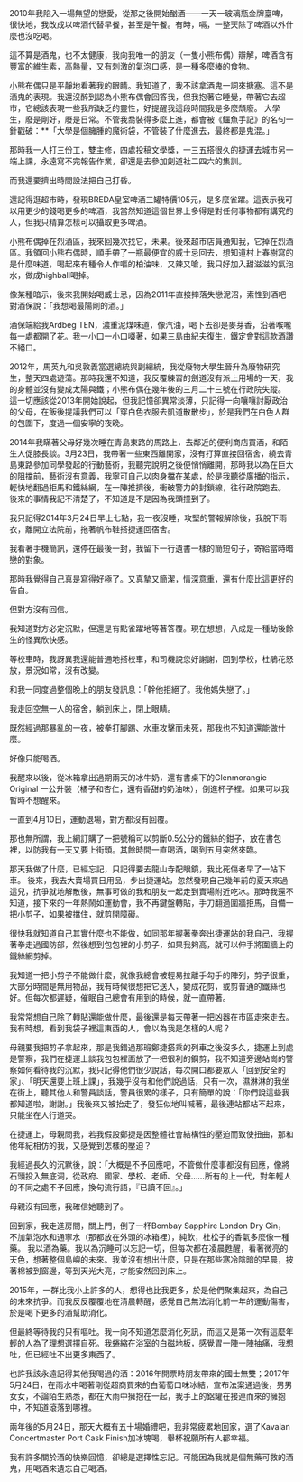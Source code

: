 
2010年我陷入一場無望的戀愛，從那之後開始酗酒——一天一玻璃瓶金牌臺啤，很快地，我改成以啤酒代替早餐，甚至是午餐。有時，嗝，一整天除了啤酒以外什麼也沒吃喝。

這不算是酒鬼，也不太健康，我向我唯一的朋友（一隻小熊布偶）辯解，啤酒含有豐富的維生素，高熱量，又有刺激的氣泡口感，是一種多麼棒的食物。

小熊布偶只是平靜地看著我的眼睛。我知道了，我不該拿酒鬼一詞來搪塞。這不是酒鬼的表現。我還沒醉到認為小熊布偶會回答我，但我抱著它睡覺，帶著它去超市，它總該表現一些我所缺乏的靈性，好提醒我這段時間我是多麼頹廢。
大學生，廢是剛好，廢是日常。不管我喬裝得多麼上進，都會被《鱷魚手記》的名句一針戳破：**「大學是個臃腫的魔術袋，不管裝了什麼進去，最終都是鬼混。」

那時我一人打三份工，雙主修，四處投稿文學獎，一三五搭很久的捷運去城市另一端上課，永遠寫不完報告作業，卻還是去參加劍道社二四六的集訓。

而我還要擠出時間設法把自己打昏。

還記得逛超市時，發現BREDA皇室啤酒三罐特價105元，是多麼雀躍。這表示我可以用更少的錢喝更多的啤酒，我當然知道這個世界上多得是對任何事物都有講究的人，但我只精算怎樣可以攝取更多啤酒。

小熊布偶掉在烈酒區，我來回幾次找它，未果。後來超市店員通知我，它掉在烈酒區。我領回小熊布偶時，順手帶了一瓶最便宜的威士忌回去，想知道村上春樹寫的是什麼味道，喝起來有種令人作嘔的柏油味，又辣又嗆，我只好加入甜滋滋的氣泡水，做成highball喝掉。

像某種暗示，後來我開始喝威士忌，因為2011年直接摔落失戀泥沼，索性到酒吧對酒保說：「我想喝最陽剛的酒。」

酒保端給我Ardbeg TEN，濃重泥煤味道，像汽油，喝下去卻是麥芽香，沿著喉嚨每一處都開了花。我一小口一小口啜著，如果三島由紀夫復生，鐵定會對這款酒讚不絕口。

2012年，馬英九和吳敦義當選總統與副總統，我從廢物大學生晉升為廢物研究生，整天四處遊蕩。那時我還不知道，我反覆練習的劍道沒有派上用場的一天，我的身體並沒有變成太陽與鐵；小熊布偶在幾年後的三月二十三號在行政院失蹤。
這一切應該從2013年開始說起，但我記憶卻異常淡薄，只記得一向嚷嚷討厭政治的父母，在飯後提議我們可以「穿白色衣服去凱道散散步」，於是我們在白色人群的包圍下，度過一個安寧的夜晚。

2014年我瞞著父母好幾次睡在青島東路的馬路上，去鄰近的便利商店買酒，和陌生人促膝長談。3月23日，我帶著一些東西離開家，沒有打算直接回宿舍，繞去青島東路參加同學發起的行動藝術，我聽完說明之後便悄悄離開，那時我以為在巨大的阻擋前，藝術沒有意義，我寧可自己以肉身擋在某處，於是我聽從廣播的指示，輕快地翻過拒馬和鐵絲網，在一陣推擠後，衝破警力的封鎖線，往行政院跑去。
後來的事情我記不清楚了，不知道是不是因為我頭撞到了。

我只記得2014年3月24日早上七點，我一夜沒睡，攻堅的警報解除後，我脫下雨衣，離開立法院前，拖著帆布鞋搭捷運回宿舍。

我看著手機簡訊，還停在最後一封，我留下一行遺書一樣的簡短句子，寄給當時暗戀的對象。

那時我覺得自己真是寫得好極了。又真摯又簡潔，情深意重，還有什麼比這更好的告白。

但對方沒有回信。

我知道對方必定沉默，但還是有點雀躍地等著答覆。現在想想，八成是一種劫後餘生的怪異欣快感。

等校車時，我訝異我還能普通地搭校車，和司機說您好謝謝，回到學校，杜鵑花怒放，景況如常，沒有改變。

和我一同度過整個晚上的朋友發訊息：「幹他拒絕了。我他媽失戀了。」

我走回空無一人的宿舍，躺到床上，閉上眼睛。

既然經過那暴亂的一夜，被拳打腳踢、水車攻擊而未死，那我也不知道還能做什麼。

好像只能喝酒。

我醒來以後，從冰箱拿出過期兩天的冰牛奶，還有書桌下的Glenmorangie Original 一公升裝（橘子和杏仁，還有香甜的奶油味），倒進杯子裡。如果可以我暫時不想醒來。

一直到4月10日，運動退場，對方都沒有回覆。

那也無所謂，我上網訂購了一把號稱可以剪斷0.5公分的鐵絲的鉗子，放在書包裡，以防我有一天又要上街頭。其餘時間一直喝酒，喝到五月突然來臨。

那天我做了什麼，已經忘記，只記得要去龍山寺配眼鏡，我比死傷者早了一站下車。
後來，我去大賣場買日用品，步出捷運站，忽然發現自己幾年前的夏天來過這兒，抗爭就地解散後，無事可做的我和朋友一起走到賣場附近吃冰。那時我還不知道，接下來的一年熱鬧如運動會，我不再鍵盤轉貼，手刀翻過圍牆拒馬，自備一把小剪子，如果被擋住，就剪開障礙。

很快我就知道自己其實什麼也不能做，如同那年握著拳奔出捷運站的我自己，我握著拳走過國防部，然後想到包包裡的小剪子，如果我夠高，就可以伸手將圍牆上的鐵絲網剪掉。

我知道一把小剪子不能做什麼，就像我總會被輕易拉離手勾手的陣列，剪子很重，大部分時間是無用物品，我有時候很想把它送人，變成花剪，或剪普通的鐵絲也好。但每次都遲疑，催眠自己總會有用到的時候，就一直帶著。

我常常想自己除了轉貼還能做什麼，最後還是每天帶著一把凶器在市區走來走去。我有時想，看到我袋子裡這東西的人，會以為我是怎樣的人呢？

母親要我把剪子拿起來，那是我錯過那班鄭捷搭乘的列車之後沒多久，捷運上到處是警察，我們在捷運上談我包包裡面放了一把很利的鋼剪，我不知道旁邊站崗的警察如何看待我的沉默，我只記得他們很少說話，每次開口都要眾人「回到安全的家」、「明天還要上班上課」，我幾乎沒有和他們說過話，只有一次，濕淋淋的我坐在街上，聽其他人和警員談話，警員很累的樣子，只有簡單的說：「你們說這些我都知道啦，謝謝。」我後來又被抬走了，發狂似地叫喊著，最後連站都站不起來，只能坐在人行道哭。

在捷運上，母親問我，若我假設鄭捷是因整體社會結構性的壓迫而致使扭曲，那和他年紀相仿的我，又感覺到怎樣的壓迫？

我經過長久的沉默後，說：「大概是不予回應吧，不管做什麼事都沒有回應，像將石頭投入無底洞，從政府、國家、學校、老師、父母……所有的上一代，對年輕人的不同之處不予回應，換句流行語，『已讀不回』。」

母親沒有回應，我確信她聽到了。

回到家，我走進房間，關上門，倒了一杯Bombay Sapphire London Dry Gin，不加氣泡水和通寧水（那都放在外頭的冰箱裡），純飲，杜松子的香氣多麼像一種藥。
我以酒為藥。我以為沉睡可以忘記一切，但每次都在凌晨甦醒，看著微亮的天色，想著整個島嶼的未來。我並沒有想出什麼，只是在那些寒冷陰暗的早晨，披著棉被到窗邊，等到天光大亮，才能安然回到床上。

2015年，一群比我小上許多的人，想得也比我更多，於是他們聚集起來，為自己的未來抗爭。而我反反覆覆地在清晨轉醒，感覺自己無法消化前一年的運動傷害，於是喝下更多的酒幫助消化。

但最終等待我的只有嘔吐。我一向不知道怎麼消化死訊，而這又是第一次有這麼年輕的人為了理想選擇自死。我蜷縮在浴室的白磁地板，感覺胃一陣一陣抽痛，我想吐，但已經吐不出更多東西了。

也許我該永遠記得其他我喝過的酒：2016年開票時朋友帶來的國士無雙；2017年5月24日，在雨水中喝著剛從超商買來的白葡萄口味冰結，宣布法案通過後，男男女女，不論陌生熟悉，都在大雨中擁抱在一起，我手上的鋁罐在接連而來的擁抱中，不知道滾落到哪裡。

兩年後的5月24日，那天大概有五十場婚禮吧，我非常疲累地回家，選了Kavalan Concertmaster Port Cask Finish加冰塊喝，舉杯祝願所有人都幸福。

我有許多關於酒的快樂回憶，卻總是選擇性忘記。可能因為我就是個無藥可救的酒鬼，用喝酒來遺忘自己喝酒。

